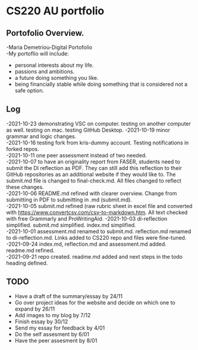 # CS220 AU portfolio
##  Portofolio Overview. 
-Maria Demetriou-Digital Portofolio  
-My portoflio will include: 

- personal interests  about my life. 
- passions and ambitions. 
- a future doing something you like. 
- being financially stable while doing something that is considered not a safe option. 

## Log
-2021-10-23 demonstrating VSC on computer. testing on another computer as well. testing on mac. testing GitHub Desktop. 
-2021-10-19 minor grammar and logic changes.  
-2021-10-16 testing fork from kris-dummy account. Testing notifications in forked repos.  
-2021-10-11 one peer assessment instead of two needed.  
-2021-10-07 to have an originality report from FASER, students need to submit the DI reflection as PDF. They can still add this reflection to their GitHub repositories as an additional website if they would like to. The submit.md file is changed to final-check.md. All files changed to reflect these changes.    
-2021-10-06 README.md refined with clearer overview. Change from submitting in PDF to submitting in .md (submit.md).  
-2021-10-05 submit.md refined (raw rubric sheet in excel file and converted with https://www.convertcsv.com/csv-to-markdown.htm. All text checked with free Grammarly and ProWritingAid. 
-2021-10-03 di-reflection simplified. submit.md simplified. index.md simplified.   
-2021-10-01 assessment.md renamed to submit.md. reflection.md renamed to di-reflection.md. Links added to CS220 repo and files were fine-tuned.   
-2021-09-24 index.md, reflection.md and assessment.md added. readme.md refined.   
-2021-09-21 repo created. readme.md added and next steps in the todo heading defined.   

## TODO
- Have a draft of the summary/essay by 24/11
- Go over project ideas for the website and decide on which one to expand by 26/11
- Add images to my blog by 7/12
- Finish essay by 30/12
- Send my essay for feedback by 4/01
- Do the self assesment by 6/01
- Have the peer assesment by 8/01
